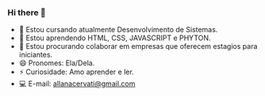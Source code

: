 ### Hi there 👋

- 🔭 Estou cursando atualmente Desenvolvimento de Sistemas.
- 🌱 Estou aprendendo HTML, CSS, JAVASCRIPT e PHYTON.
- 👯 Estou procurando colaborar em empresas que oferecem estagios para iniciantes. 
- 😄 Pronomes: Ela/Dela.
- ⚡ Curiosidade: Amo aprender e ler.
- 💻 E-mail: allanacervati@gmail.com
